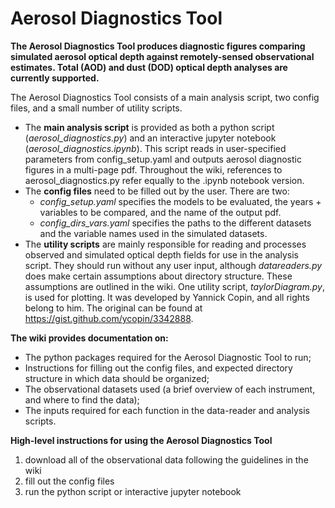 # Aerosol Diagnostics Tool

**The Aerosol Diagnostics Tool produces diagnostic figures comparing simulated aerosol optical depth against remotely-sensed observational estimates. Total (AOD) and dust (DOD) optical depth analyses are currently supported.** 

The Aerosol Diagnostics Tool consists of a main analysis script, two config files, and a small number of utility scripts. 
  * The **main analysis script** is provided as both a python script (*aerosol_diagnostics.py*) and an interactive jupyter notebook (*aerosol_diagnostics.ipynb*). This script reads in user-specified parameters from config_setup.yaml and outputs aerosol diagnostic figures in a multi-page pdf. Throughout the wiki, references to aerosol_diagnostics.py refer equally to the .ipynb notebook version.
  * The **config files** need to be filled out by the user. There are two: 
      * *config_setup.yaml* specifies the models to be evaluated, the years + variables to be compared, and the name of the output pdf. 
      * *config_dirs_vars.yaml* specifies the paths to the different datasets and the variable names used in the simulated datasets.
  * The **utility scripts** are mainly responsible for reading and processes observed and simulated optical depth fields for use in the analysis script. They should run without any user input, although *datareaders.py* does make certain assumptions about directory structure. These assumptions are outlined in the wiki. One utility script, *taylorDiagram.py*, is used for plotting. It was developed by Yannick Copin, and all rights belong to him. The original can be found at https://gist.github.com/ycopin/3342888. 
  

**The wiki provides documentation on:**
  * The python packages required for the Aerosol Diagnostic Tool to run;
  * Instructions for filling out the config files, and expected directory structure in which data should be organized;
  * The observational datasets used (a brief overview of each instrument, and where to find the data);
  * The inputs required for each function in the data-reader and analysis scripts.


**High-level instructions for using the Aerosol Diagnostics Tool**
  1. download all of the observational data following the guidelines in the wiki
  2. fill out the config files
  3. run the python script or interactive jupyter notebook
